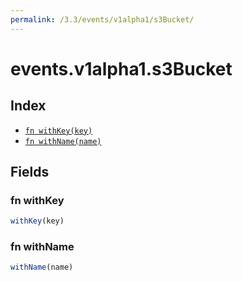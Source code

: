 ```yaml
---
permalink: /3.3/events/v1alpha1/s3Bucket/
---
```


# events.v1alpha1.s3Bucket



## Index

* [`fn withKey(key)`](#fn-withkey)
* [`fn withName(name)`](#fn-withname)

## Fields

### fn withKey

```ts
withKey(key)
```



### fn withName

```ts
withName(name)
```

